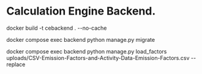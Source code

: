 # Calculation Engine Backend.
    

docker build -t cebackend . --no-cache

docker compose exec backend python manage.py migrate

docker compose exec backend python manage.py load_factors uploads/CSV-Emission-Factors-and-Activity-Data-Emission-Factors.csv --replace